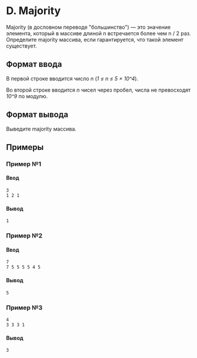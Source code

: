 # D. Majority

Majority (в дословном переводе "большинство") — это значение элемента, который в массиве длиной n встречается более чем n / 2 раз. Определите majority массива, если гарантируется, что такой элемент существует.

## Формат ввода

В первой строке вводится число *n* (*1 ≤ n ≤ 5 × 10^4*).

Во второй строке вводится *n* чисел через пробел, числа не превосходят *10^9* по модулю.

## Формат вывода

Выведите majority массива.

## Примеры

### Пример №1

#### Ввод

```shell
3
1 2 1
```

#### Вывод

```shell
1
```

### Пример №2

#### Ввод

```shell
7
7 5 5 5 5 4 5
```

#### Вывод

```shell
5
```

### Пример №3

```shell
4
3 3 3 1
```

#### Вывод

```shell
3
```
